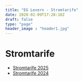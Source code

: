 ```yaml
---
title: "EG Levern - Stromtarife"
date: 2020-02-09T17:28:18Z
draft: false
type: "page"
header_image : "header1.jpg"
---
```


# Stromtarife

* [Stromtarife 2025](2025/)
* [Stromtarife 2024](2024/)

